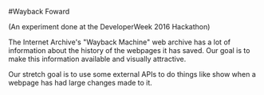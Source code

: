 #Wayback Foward

(An experiment done at the DeveloperWeek 2016 Hackathon)

The Internet Archive's "Wayback Machine" web archive has a lot of
information about the history of the webpages it has saved. Our
goal is to make this information available and visually attractive.

Our stretch goal is to use some external APIs to do things like
show when a webpage has had large changes made to it.
